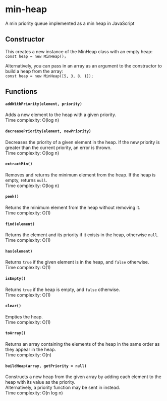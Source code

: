 # min-heap
A min priority queue implemented as a min heap in JavaScript

## Constructor
This creates a new instance of the MinHeap class with an empty heap:  
`const heap = new MinHeap();`


Alternatively, you can pass in an array as an argument to the constructor to build a heap from the array:   
`const heap = new MinHeap([5, 3, 8, 1]);`

## Functions

#### `addWithPriority(element, priority)`
Adds a new element to the heap with a given priority.  
Time complexity: O(log n)

#### `decreasePriority(element, newPriority)`
Decreases the priority of a given element in the heap. If the new priority is greater than the current priority, an error is thrown.  
Time complexity: O(log n)

#### `extractMin()`
Removes and returns the minimum element from the heap. If the heap is empty, returns `null`.  
Time complexity: O(log n)

#### `peek()`
Returns the minimum element from the heap without removing it.  
Time complexity: O(1)

#### `find(element) `
Returns the element and its priority if it exists in the heap, otherwise `null`.  
Time complexity: O(1)

#### `has(element)`
Returns `true` if the given element is in the heap, and `false` otherwise.  
Time complexity: O(1)

#### `isEmpty()`
Returns `true` if the heap is empty, and `false` otherwise.  
Time complexity: O(1)

#### `clear()`
Empties the heap.  
Time complexity: O(1)

#### `toArray()`
Returns an array containing the elements of the heap in the same order as they appear in the heap.  
Time complexity: O(n)

#### `buildHeap(array, getPriority = null)` 
Constructs a new heap from the given array by adding each element to the heap with its value as the priority.  
Alternatively, a priority function may be sent in instead.  
Time complexity: O(n log n)
